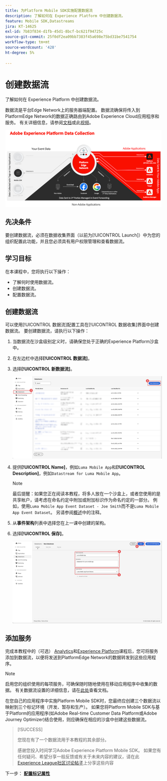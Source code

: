 ```yaml
---
title: 为Platform Mobile SDK实施配置数据流
description: 了解如何在 Experience Platform 中创建数据流。
feature: Mobile SDK,Datastreams
jira: KT-14625
exl-id: 7b83f834-d1fb-45d1-8bcf-bc621f94725c
source-git-commit: 25f0df2ea09bb7383f45a698e75bd31be7541754
workflow-type: tm+mt
source-wordcount: '428'
ht-degree: 5%

---
```


# 创建数据流

了解如何在 Experience Platform 中创建数据流。

数据流是平台Edge Network上的服务器端配置。 数据流确保将传入到PlatformEdge Network的数据正确路由到Adobe Experience Cloud应用程序和服务。 有关详细信息，请参阅[文档](https://experienceleague.adobe.com/docs/experience-platform/datastreams/overview.html)或此[视频](https://experienceleague.adobe.com/docs/platform-learn/data-collection/edge-network/configure-datastreams.html?lang=zh-Hans)。

![架构](assets/architecture.png)

## 先决条件

要创建数据流，必须在数据收集界面（以前为[!UICONTROL Launch]）中为您的组织配置此功能，并且您必须具有用户权限管理和查看数据流。

## 学习目标

在本课程中，您将执行以下操作：

* 了解何时使用数据流。
* 创建数据流。
* 配置数据流。

## 创建数据流

可以使用[!UICONTROL 数据流]配置工具在[!UICONTROL 数据收集]界面中创建数据流。 要创建数据流，请执行以下操作：

1. 当数据流在沙盒级别定义时，请确保您处于正确的Experience Platform沙盒中。
1. 在左边栏中选择&#x200B;**[!UICONTROL 数据流]**。
1. 选择&#x200B;**[!UICONTROL 新数据流]**。

   ![数据流主页](assets/datastream-new.png)

1. 提供&#x200B;**[!UICONTROL Name]**，例如`Luma Mobile App`和&#x200B;**[!UICONTROL Description]**，例如`Datastream for Luma Mobile App`。

   >[!NOTE]
   >
   >最后提醒：如果您正在阅读本教程，将多人放在一个沙盒上，或者您使用的是共享帐户，请考虑在命名约定中附加或附加标识作为命名约定的一部分。 例如，使用`Luma Mobile App Event Dataset - Joe Smith`而不是`Luma Mobile App Event Dataset`。 另请参阅[概述](overview.md)中的注释。

1. 从&#x200B;**事件架构**&#x200B;列表中选择您在上一课中创建的架构。
1. 选择&#x200B;**[!UICONTROL 保存]**。

   ![新数据流](assets/datastream-name.png)


## 添加服务

完成本教程中的（可选） [Analytics](analytics.md)和[Experience Platform](platform.md)课程后，您可将服务添加到数据流，以便将发送到PlatformEdge Network的数据转发到这些应用程序。

<!--

### Adobe Analytics

1. Select **[!UICONTROL Add Service]**.

1. Add **[!UICONTROL Adobe Analytics]** from the [!UICONTROL Service] list, 

1. Enter the name of the report site that you want to use in **[!UICONTROL Report Suite ID]**.

1. Enable the service by switching **[!UICONTROL Enabled]** on.

1. Select **[!UICONTROL Save]**.

   ![Add Adobe Analytics as datastream service](assets/datastream-service-aa.png)


### Adobe Experience Platform

You might also want to enable the Adobe Experience Platform service. 

>[!IMPORTANT]
>
>You can only enable the Adobe Experience Platform service when having created an event dataset. If you don't already have an event dataset created, follow the instructions [here](platform.md).

1. Click ![Add](https://spectrum.adobe.com/static/icons/workflow_18/Smock_AddCircle_18_N.svg) **[!UICONTROL Add Service]** to add another service.

1. Select **[!UICONTROL Adobe Experience Platform]** from the [!UICONTROL Service] list.

1. Enable the service by switching **[!UICONTROL Enabled]** on.

1. Select the **[!UICONTROL Event Dataset]** that you created as part of the [Create a dataset](platform.md#create-a-dataset) instructions, for example **Luma Mobile App Event Dataset**

1. Select **[!UICONTROL Save]**.

   ![Add Adobe Experience Platform as a datastream service](assets/datastream-service-aep.png)
1. The final configuration should look something like this.
   
   ![datastream settings](assets/datastream-settings.png)

-->


>[!NOTE]
>
>启用您的组织使用的每项服务，可确保随时随地使用在移动应用程序中收集的数据。 有关数据流设置的详细信息，请在[此处](https://experienceleague.adobe.com/docs/experience-platform/datastreams/overview.html)查看文档。

在您自己的应用程序中实施Platform Mobile SDK时，您最终应创建三个数据流以映射到三个标记环境（开发、暂存和生产）。 如果您将Platform Mobile SDK与基于Platform的应用程序(如Adobe Real-time Customer Data Platform或Adobe Journey Optimizer)结合使用，则应确保在相应的沙盒中创建这些数据流。

>[!SUCCESS]
>
>您现在有了一个数据流用于本教程的其余部分。
>
>感谢您投入时间学习Adobe Experience Platform Mobile SDK。 如果您有任何疑问、希望分享一般反馈或有关于未来内容的建议，请在此[Experience League社区讨论帖子](https://experienceleaguecommunities.adobe.com/t5/adobe-experience-platform-data/tutorial-discussion-implement-adobe-experience-cloud-in-mobile/td-p/443796)上分享这些内容

下一步： **[配置标记属性](configure-tags.md)**
